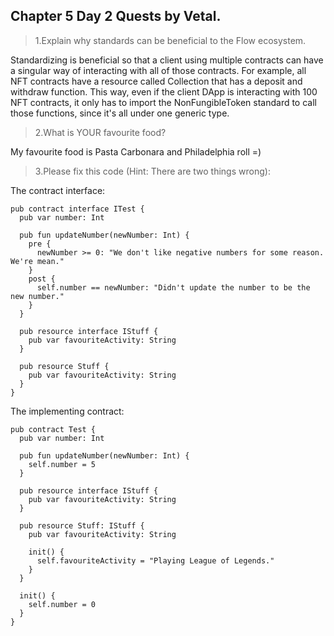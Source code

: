## Chapter 5 Day 2 Quests by Vetal.

>1.Explain why standards can be beneficial to the Flow ecosystem.

Standardizing is beneficial so that a client using multiple contracts can have a singular way of interacting with all of those contracts. For example, all NFT contracts have a resource called Collection that has a deposit and withdraw function. This way, even if the client DApp is interacting with 100 NFT contracts, it only has to import the NonFungibleToken standard to call those functions, since it's all under one generic type.

>2.What is YOUR favourite food?

My favourite food is Pasta Carbonara and Philadelphia roll =)

>3.Please fix this code (Hint: There are two things wrong):

The contract interface:

```cadence
pub contract interface ITest {
  pub var number: Int
  
  pub fun updateNumber(newNumber: Int) {
    pre {
      newNumber >= 0: "We don't like negative numbers for some reason. We're mean."
    }
    post {
      self.number == newNumber: "Didn't update the number to be the new number."
    }
  }

  pub resource interface IStuff {
    pub var favouriteActivity: String
  }

  pub resource Stuff {
    pub var favouriteActivity: String
  }
}
```

The implementing contract:

```cadence
pub contract Test {
  pub var number: Int
  
  pub fun updateNumber(newNumber: Int) {
    self.number = 5
  }

  pub resource interface IStuff {
    pub var favouriteActivity: String
  }

  pub resource Stuff: IStuff {
    pub var favouriteActivity: String

    init() {
      self.favouriteActivity = "Playing League of Legends."
    }
  }

  init() {
    self.number = 0
  }
}
```
